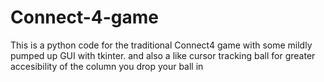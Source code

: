 # Connect-4-game
This is a python code for the traditional Connect4 game with some mildly pumped up GUI with tkinter. and also a like cursor tracking ball for greater accesibility of the column you drop your ball in
